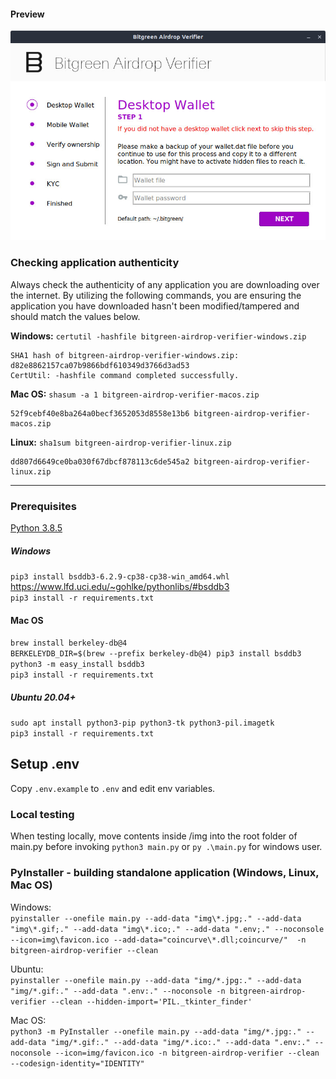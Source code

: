#### Preview
![preview.png](img/preview.jpg)

### Checking application authenticity
Always check the authenticity of any application you are downloading over the internet. By utilizing the following commands, you are ensuring the application you have downloaded hasn't been modified/tampered and should match the values below.

**Windows:** `certutil -hashfile bitgreen-airdrop-verifier-windows.zip`
```
SHA1 hash of bitgreen-airdrop-verifier-windows.zip:
d82e8862157ca07b9866bdf610349d3766d3ad53
CertUtil: -hashfile command completed successfully.
```

**Mac OS:** `shasum -a 1 bitgreen-airdrop-verifier-macos.zip`
```
52f9cebf40e8ba264a0becf3652053d8558e13b6 bitgreen-airdrop-verifier-macos.zip
```

**Linux:** `sha1sum bitgreen-airdrop-verifier-linux.zip`
```
dd807d6649ce0ba030f67dbcf878113c6de545a2 bitgreen-airdrop-verifier-linux.zip
```

---


### Prerequisites
[Python 3.8.5](https://www.python.org/downloads/release/python-385/)

##### Windows
`pip3 install bsddb3-6.2.9-cp38-cp38-win_amd64.whl` https://www.lfd.uci.edu/~gohlke/pythonlibs/#bsddb3  
`pip3 install -r requirements.txt`

#### Mac OS
`brew install berkeley-db@4`  
`BERKELEYDB_DIR=$(brew --prefix berkeley-db@4) pip3 install bsddb3`  
`python3 -m easy_install bsddb3`  
`pip3 install -r requirements.txt`

##### __Ubuntu 20.04+__
`sudo apt install python3-pip python3-tk python3-pil.imagetk`  
`pip3 install -r requirements.txt`

## Setup .env
Copy `.env.example` to `.env` and edit env variables.

### Local testing
When testing locally, move contents inside /img into the root folder of main.py before invoking `python3 main.py` or `py .\main.py` for windows user.

### PyInstaller - building standalone application (Windows, Linux, Mac OS)
Windows:  
```pyinstaller --onefile main.py --add-data "img\*.jpg;." --add-data "img\*.gif;." --add-data "img\*.ico;." --add-data ".env;." --noconsole --icon=img\favicon.ico --add-data="coincurve\*.dll;coincurve/"  -n bitgreen-airdrop-verifier --clean```  

Ubuntu:  
```pyinstaller --onefile main.py --add-data "img/*.jpg:." --add-data "img/*.gif:." --add-data ".env:." --noconsole -n bitgreen-airdrop-verifier --clean --hidden-import='PIL._tkinter_finder'```

Mac OS:  
```python3 -m PyInstaller --onefile main.py --add-data "img/*.jpg:." --add-data "img/*.gif:." --add-data "img/*.ico:." --add-data ".env:." --noconsole --icon=img/favicon.ico -n bitgreen-airdrop-verifier --clean --codesign-identity="IDENTITY"```